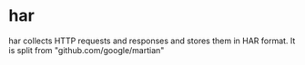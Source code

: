 # har
har collects HTTP requests and responses and stores them in HAR format. It is split from "github.com/google/martian"
